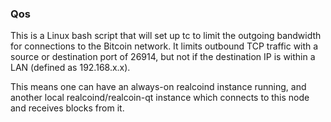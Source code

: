 ### Qos ###

This is a Linux bash script that will set up tc to limit the outgoing bandwidth for connections to the Bitcoin network. It limits outbound TCP traffic with a source or destination port of 26914, but not if the destination IP is within a LAN (defined as 192.168.x.x).

This means one can have an always-on realcoind instance running, and another local realcoind/realcoin-qt instance which connects to this node and receives blocks from it.
